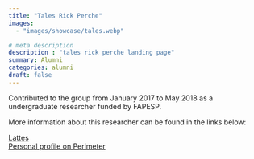 ```yaml
---
title: "Tales Rick Perche"
images: 
  - "images/showcase/tales.webp"

# meta description
description : "tales rick perche landing page"
summary: Alumni
categories: alumni
draft: false
---
```

Contributed to the group from January 2017 to May 2018 as a undergraduate researcher funded by FAPESP. 

More information about this researcher can be found in the links below: 

[Lattes](http://lattes.cnpq.br/8205327042578922)<br>
[Personal profile on Perimeter](https://perimeterinstitute.ca/people/tales-rick-perche)
